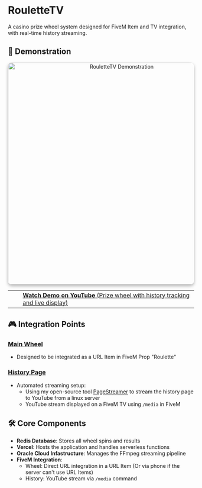 # RouletteTV

A casino prize wheel system designed for FiveM Item and TV integration, with real-time history streaming.

## 🎥 Demonstration

<div align="center">
  <a href="https://www.youtube.com/watch?v=OoPI71_KAIg" target="_blank">
    <img src="https://img.youtube.com/vi/OoPI71_KAIg/maxresdefault.jpg" alt="RouletteTV Demonstration" width="600" style="border-radius:10px; box-shadow: 0 4px 8px rgba(0,0,0,0.3);">
    <br>
    <table>
      <tr>
        <td align="center">
          <img src="https://raw.githubusercontent.com/simple-icons/simple-icons/develop/icons/youtube.svg" width="16" height="16">
        </td>
        <td>
          <b>Watch Demo on YouTube</b> (Prize wheel with history tracking and live display)
        </td>
      </tr>
    </table>
  </a>
</div>

## 🎮 Integration Points

### [Main Wheel](/public/index.html)
- Designed to be integrated as a URL Item in FiveM Prop "Roulette"

### [History Page](/public/index.html)
- Automated streaming setup:
  - Using my open-source tool [PageStreamer](https://github.com/cezou/PageStreamer) to stream the history page to YouTube from a linux server
  - YouTube stream displayed on a FiveM TV using `/media` in FiveM

## 🛠 Core Components

- **Redis Database**: Stores all wheel spins and results
- **Vercel**: Hosts the application and handles serverless functions
- **Oracle Cloud Infastructure**: Manages the FFmpeg streaming pipeline
- **FiveM Integration**: 
  - Wheel: Direct URL integration in a URL Item (Or via phone if the server can't use URL Items)
  - History: YouTube stream via `/media` command